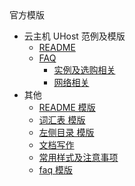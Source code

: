 <div class="sidebar_title icon_"> 官方模版 </div>   

* 云主机 UHost 范例及模版
   * [README](/inner-repository_uclouddocs/uhost_template/README)
   * [FAQ](README.md)
       * [实例及选购相关](README.md)
       * [网络相关](README.md)
* 其他
   * [README 模版](README.md)
   * [词汇表 模版](_glossary.md)
   * [左侧目录 模版](_sidebar.md)
   * [文档写作](文档范例.md)
   * [常用样式及注意事项](常用样式及注意事项.md)
   * [faq 模版](_faq.md)
